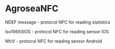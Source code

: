# AgroseaNFC

NDEF message - protocol NFC for reading statistics

Iso15693IOS - protocol NFC for reading sensor IOS

NfcV - protocol NFC for reading sensor Android
